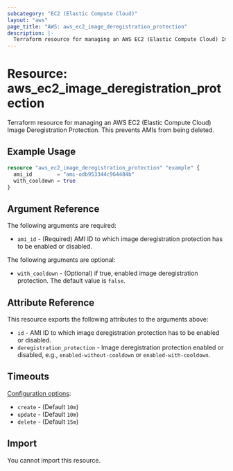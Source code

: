 ```yaml
---
subcategory: "EC2 (Elastic Compute Cloud)"
layout: "aws"
page_title: "AWS: aws_ec2_image_deregistration_protection"
description: |-
  Terraform resource for managing an AWS EC2 (Elastic Compute Cloud) Image Deregistration Protection.
---
```


# Resource: aws_ec2_image_deregistration_protection

Terraform resource for managing an AWS EC2 (Elastic Compute Cloud) Image Deregistration Protection. This prevents AMIs from being deleted.

## Example Usage

```terraform
resource "aws_ec2_image_deregistration_protection" "example" {
  ami_id        = "ami-odb953344c964484b"
  with_cooldown = true
}
```

## Argument Reference

The following arguments are required:

* `ami_id` - (Required) AMI ID to which image deregistration protection has to be enabled or disabled.

The following arguments are optional:

* `with_cooldown` - (Optional) if true, enabled image deregistration protection. The default value is `false`.

## Attribute Reference

This resource exports the following attributes to the arguments above:

* `id` - AMI ID to which image deregistration protection has to be enabled or disabled.
* `deregistration_protection` - Image deregistration protection enabled or disabled, e.g., `enabled-without-cooldown` or `enabled-with-cooldown`.

## Timeouts

[Configuration options](https://developer.hashicorp.com/terraform/language/resources/syntax#operation-timeouts):

- `create` - (Default `10m`)
- `update` - (Default `10m`)
- `delete` - (Default `15m`)

## Import

You cannot import this resource.

